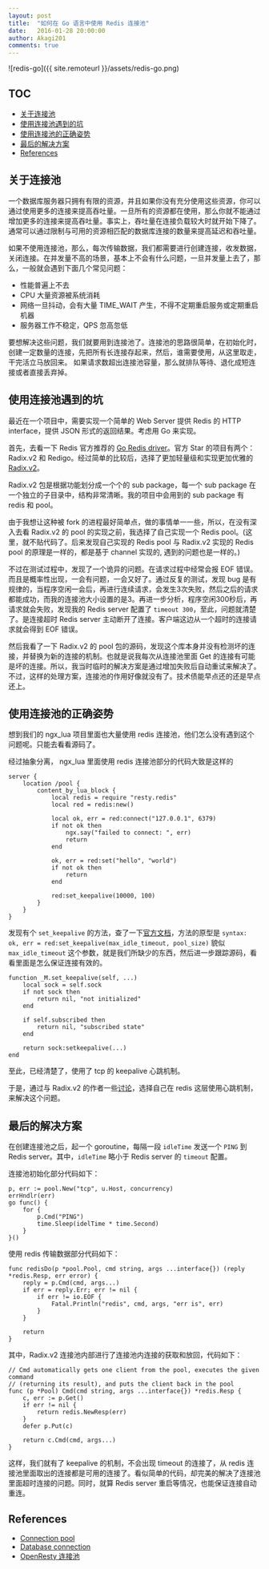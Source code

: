 ```yaml
---
layout: post
title:  "如何在 Go 语言中使用 Redis 连接池"
date:   2016-01-28 20:00:00
author: Akagi201
comments: true
---
```


![redis-go]({{ site.remoteurl }}/assets/redis-go.png)

## TOC

- [关于连接池](#关于连接池)
- [使用连接池遇到的坑](#使用连接池遇到的坑)
- [使用连接池的正确姿势](#使用连接池的正确姿势)
- [最后的解决方案](#最后的解决方案)
- [References](#References)

<a name="关于连接池"/>

## 关于连接池

一个数据库服务器只拥有有限的资源，并且如果你没有充分使用这些资源，你可以通过使用更多的连接来提高吞吐量。一旦所有的资源都在使用，那么你就不能通过增加更多的连接来提高吞吐量。事实上，吞吐量在连接负载较大时就开始下降了。通常可以通过限制与可用的资源相匹配的数据库连接的数量来提高延迟和吞吐量。

如果不使用连接池，那么，每次传输数据，我们都需要进行创建连接，收发数据，关闭连接。在并发量不高的场景，基本上不会有什么问题，一旦并发量上去了，那么，一般就会遇到下面几个常见问题：

* 性能普遍上不去
* CPU 大量资源被系统消耗
* 网络一旦抖动，会有大量 TIME_WAIT 产生，不得不定期重启服务或定期重启机器
* 服务器工作不稳定，QPS 忽高忽低

要想解决这些问题，我们就要用到连接池了。连接池的思路很简单，在初始化时，创建一定数量的连接，先把所有长连接存起来，然后，谁需要使用，从这里取走，干完活立马放回来。 如果请求数超出连接池容量，那么就排队等待、退化成短连接或者直接丢弃掉。

<a name="使用连接池遇到的坑"/>

## 使用连接池遇到的坑

最近在一个项目中，需要实现一个简单的 Web Server 提供 Redis 的 HTTP interface，提供 JSON 形式的返回结果。考虑用 Go 来实现。

首先，去看一下 Redis 官方推荐的 [Go Redis driver](http://redis.io/clients#go)。官方 Star 的项目有两个：Radix.v2 和 Redigo。经过简单的比较后，选择了更加轻量级和实现更加优雅的 [Radix.v2](https://github.com/mediocregopher/radix.v2)。

Radix.v2 包是根据功能划分成一个个的 sub package，每一个 sub package 在一个独立的子目录中，结构非常清晰。我的项目中会用到的 sub package 有 redis 和 pool。

由于我想让这种被 fork 的进程最好简单点，做的事情单一一些，所以，在没有深入去看 Radix.v2 的 pool 的实现之前，我选择了自己实现一个 Redis pool。(这里，就不贴代码了。后来发现自己实现的 Redis pool 与 Radix.v2 实现的 Redis pool 的原理是一样的，都是基于 channel 实现的, 遇到的问题也是一样的。)

不过在测试过程中，发现了一个诡异的问题。在请求过程中经常会报 EOF 错误。而且是概率性出现，一会有问题，一会又好了。通过反复的测试，发现 bug 是有规律的，当程序空闲一会后，再进行连续请求，会发生3次失败，然后之后的请求都能成功，而我的连接池大小设置的是3。再进一步分析，程序空闲300秒后，再请求就会失败，发现我的 Redis server 配置了 `timeout 300`，至此，问题就清楚了。是连接超时 Redis server 主动断开了连接。客户端这边从一个超时的连接请求就会得到 EOF 错误。

然后我看了一下 Radix.v2 的 pool 包的源码，发现这个库本身并没有检测坏的连接，并替换为新的连接的机制。也就是说我每次从连接池里面 Get 的连接有可能是坏的连接。所以，我当时临时的解决方案是通过增加失败后自动重试来解决了。不过，这样的处理方案，连接池的作用好像就没有了。技术债能早点还的还是早点还上。

<a name="使用连接池的正确姿势"/>

## 使用连接池的正确姿势

想到我们的 ngx_lua 项目里面也大量使用 redis 连接池，他们怎么没有遇到这个问题呢。只能去看看源码了。

经过抽象分离， ngx_lua 里面使用 redis 连接池部分的代码大致是这样的

~~~
server {
    location /pool {
        content_by_lua_block {
            local redis = require "resty.redis"
            local red = redis:new()

            local ok, err = red:connect("127.0.0.1", 6379)
            if not ok then
                ngx.say("failed to connect: ", err)
                return
            end

            ok, err = red:set("hello", "world")
            if not ok then
                return
            end

            red:set_keepalive(10000, 100)
        }
    }
}
~~~

发现有个 `set_keepalive` 的方法，查了一下[官方文档](https://github.com/openresty/lua-resty-redis#set_keepalive)，方法的原型是 `syntax: ok, err = red:set_keepalive(max_idle_timeout, pool_size)` 貌似 `max_idle_timeout` 这个参数，就是我们所缺少的东西，然后进一步跟踪源码，看看里面是怎么保证连接有效的。

~~~
function _M.set_keepalive(self, ...)
    local sock = self.sock
    if not sock then
        return nil, "not initialized"
    end

    if self.subscribed then
        return nil, "subscribed state"
    end

    return sock:setkeepalive(...)
end
~~~

至此，已经清楚了，使用了 tcp 的 keepalive 心跳机制。

于是，通过与 Radix.v2 的作者一些[讨论](https://github.com/mediocregopher/radix.v2/issues/21)，选择自己在 redis 这层使用心跳机制，来解决这个问题。

<a name="最后的解决方案"/>

## 最后的解决方案

在创建连接池之后，起一个 goroutine，每隔一段 `idleTime` 发送一个 `PING` 到 Redis server。其中，`idleTime` 略小于 Redis server 的 `timeout` 配置。

连接池初始化部分代码如下：

~~~
p, err := pool.New("tcp", u.Host, concurrency)
errHndlr(err)
go func() {
    for {
        p.Cmd("PING")
        time.Sleep(idelTime * time.Second)
    }
}()
~~~

使用 redis 传输数据部分代码如下：

~~~
func redisDo(p *pool.Pool, cmd string, args ...interface{}) (reply *redis.Resp, err error) {
	reply = p.Cmd(cmd, args...)
	if err = reply.Err; err != nil {
		if err != io.EOF {
			Fatal.Println("redis", cmd, args, "err is", err)
		}
	}

	return
}
~~~

其中，Radix.v2 连接池内部进行了连接池内连接的获取和放回，代码如下：

~~~
// Cmd automatically gets one client from the pool, executes the given command
// (returning its result), and puts the client back in the pool
func (p *Pool) Cmd(cmd string, args ...interface{}) *redis.Resp {
	c, err := p.Get()
	if err != nil {
		return redis.NewResp(err)
	}
	defer p.Put(c)

	return c.Cmd(cmd, args...)
}
~~~

这样，我们就有了 keepalive 的机制，不会出现 timeout 的连接了，从 redis 连接池里面取出的连接都是可用的连接了。看似简单的代码，却完美的解决了连接池里面超时连接的问题。同时，就算 Redis server 重启等情况，也能保证连接自动重连。

<a name="References"/>

## References
* [Connection pool](https://en.wikipedia.org/wiki/Connection_pool)
* [Database connection](https://en.wikipedia.org/wiki/Database_connection)
* [OpenResty 连接池](http://wiki.jikexueyuan.com/project/openresty/web/conn_pool.html)
